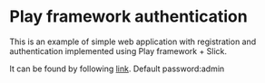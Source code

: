 # Play framework authentication
This is an example of simple web application with registration and authentication implemented using Play framework + Slick.

It can be found by following [link](http://ec2-54-93-49-53.eu-central-1.compute.amazonaws.com:8080). Default password:admin 